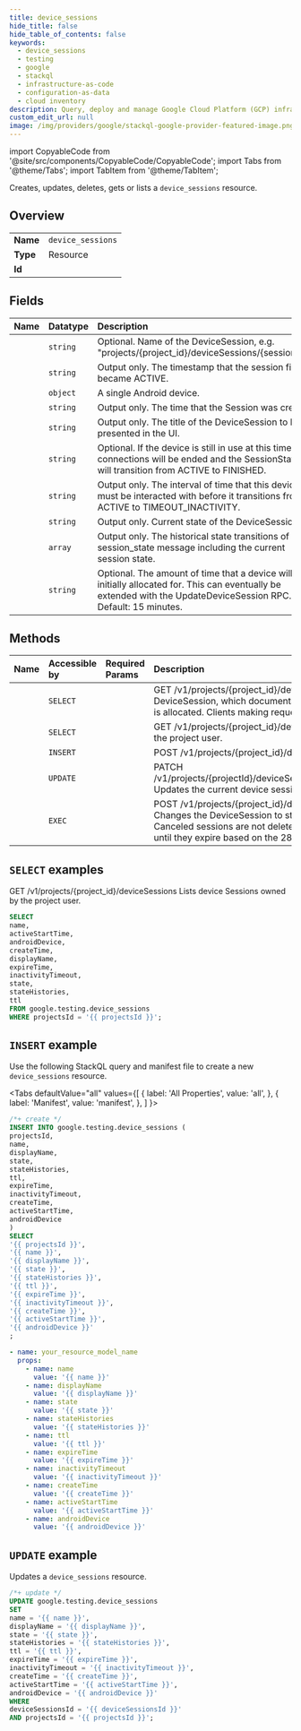 ```yaml
---
title: device_sessions
hide_title: false
hide_table_of_contents: false
keywords:
  - device_sessions
  - testing
  - google
  - stackql
  - infrastructure-as-code
  - configuration-as-data
  - cloud inventory
description: Query, deploy and manage Google Cloud Platform (GCP) infrastructure and resources using SQL
custom_edit_url: null
image: /img/providers/google/stackql-google-provider-featured-image.png
---
```


import CopyableCode from '@site/src/components/CopyableCode/CopyableCode';
import Tabs from '@theme/Tabs';
import TabItem from '@theme/TabItem';

Creates, updates, deletes, gets or lists a <code>device_sessions</code> resource.

## Overview
<table><tbody>
<tr><td><b>Name</b></td><td><code>device_sessions</code></td></tr>
<tr><td><b>Type</b></td><td>Resource</td></tr>
<tr><td><b>Id</b></td><td><CopyableCode code="google.testing.device_sessions" /></td></tr>
</tbody></table>

## Fields
| Name | Datatype | Description |
|:-----|:---------|:------------|
| <CopyableCode code="name" /> | `string` | Optional. Name of the DeviceSession, e.g. "projects/{project_id}/deviceSessions/{session_id}" |
| <CopyableCode code="activeStartTime" /> | `string` | Output only. The timestamp that the session first became ACTIVE. |
| <CopyableCode code="androidDevice" /> | `object` | A single Android device. |
| <CopyableCode code="createTime" /> | `string` | Output only. The time that the Session was created. |
| <CopyableCode code="displayName" /> | `string` | Output only. The title of the DeviceSession to be presented in the UI. |
| <CopyableCode code="expireTime" /> | `string` | Optional. If the device is still in use at this time, any connections will be ended and the SessionState will transition from ACTIVE to FINISHED. |
| <CopyableCode code="inactivityTimeout" /> | `string` | Output only. The interval of time that this device must be interacted with before it transitions from ACTIVE to TIMEOUT_INACTIVITY. |
| <CopyableCode code="state" /> | `string` | Output only. Current state of the DeviceSession. |
| <CopyableCode code="stateHistories" /> | `array` | Output only. The historical state transitions of the session_state message including the current session state. |
| <CopyableCode code="ttl" /> | `string` | Optional. The amount of time that a device will be initially allocated for. This can eventually be extended with the UpdateDeviceSession RPC. Default: 15 minutes. |

## Methods
| Name | Accessible by | Required Params | Description |
|:-----|:--------------|:----------------|:------------|
| <CopyableCode code="get" /> | `SELECT` | <CopyableCode code="deviceSessionsId, projectsId" /> | GET /v1/projects/{project_id}/deviceSessions/{device_session_id} Return a DeviceSession, which documents the allocation status and whether the device is allocated. Clients making requests from this API must poll GetDeviceSession. |
| <CopyableCode code="list" /> | `SELECT` | <CopyableCode code="projectsId" /> | GET /v1/projects/{project_id}/deviceSessions Lists device Sessions owned by the project user. |
| <CopyableCode code="create" /> | `INSERT` | <CopyableCode code="projectsId" /> | POST /v1/projects/{project_id}/deviceSessions |
| <CopyableCode code="patch" /> | `UPDATE` | <CopyableCode code="deviceSessionsId, projectsId" /> | PATCH /v1/projects/{projectId}/deviceSessions/deviceSessionId}:updateDeviceSession Updates the current device session to the fields described by the update_mask. |
| <CopyableCode code="cancel" /> | `EXEC` | <CopyableCode code="deviceSessionsId, projectsId" /> | POST /v1/projects/{project_id}/deviceSessions/{device_session_id}:cancel Changes the DeviceSession to state FINISHED and terminates all connections. Canceled sessions are not deleted and can be retrieved or listed by the user until they expire based on the 28 day deletion policy. |

## `SELECT` examples

GET /v1/projects/{project_id}/deviceSessions Lists device Sessions owned by the project user.

```sql
SELECT
name,
activeStartTime,
androidDevice,
createTime,
displayName,
expireTime,
inactivityTimeout,
state,
stateHistories,
ttl
FROM google.testing.device_sessions
WHERE projectsId = '{{ projectsId }}'; 
```

## `INSERT` example

Use the following StackQL query and manifest file to create a new <code>device_sessions</code> resource.

<Tabs
    defaultValue="all"
    values={[
        { label: 'All Properties', value: 'all', },
        { label: 'Manifest', value: 'manifest', },
    ]
}>
<TabItem value="all">

```sql
/*+ create */
INSERT INTO google.testing.device_sessions (
projectsId,
name,
displayName,
state,
stateHistories,
ttl,
expireTime,
inactivityTimeout,
createTime,
activeStartTime,
androidDevice
)
SELECT 
'{{ projectsId }}',
'{{ name }}',
'{{ displayName }}',
'{{ state }}',
'{{ stateHistories }}',
'{{ ttl }}',
'{{ expireTime }}',
'{{ inactivityTimeout }}',
'{{ createTime }}',
'{{ activeStartTime }}',
'{{ androidDevice }}'
;
```
</TabItem>
<TabItem value="manifest">

```yaml
- name: your_resource_model_name
  props:
    - name: name
      value: '{{ name }}'
    - name: displayName
      value: '{{ displayName }}'
    - name: state
      value: '{{ state }}'
    - name: stateHistories
      value: '{{ stateHistories }}'
    - name: ttl
      value: '{{ ttl }}'
    - name: expireTime
      value: '{{ expireTime }}'
    - name: inactivityTimeout
      value: '{{ inactivityTimeout }}'
    - name: createTime
      value: '{{ createTime }}'
    - name: activeStartTime
      value: '{{ activeStartTime }}'
    - name: androidDevice
      value: '{{ androidDevice }}'

```
</TabItem>
</Tabs>

## `UPDATE` example

Updates a <code>device_sessions</code> resource.

```sql
/*+ update */
UPDATE google.testing.device_sessions
SET 
name = '{{ name }}',
displayName = '{{ displayName }}',
state = '{{ state }}',
stateHistories = '{{ stateHistories }}',
ttl = '{{ ttl }}',
expireTime = '{{ expireTime }}',
inactivityTimeout = '{{ inactivityTimeout }}',
createTime = '{{ createTime }}',
activeStartTime = '{{ activeStartTime }}',
androidDevice = '{{ androidDevice }}'
WHERE 
deviceSessionsId = '{{ deviceSessionsId }}'
AND projectsId = '{{ projectsId }}';
```
